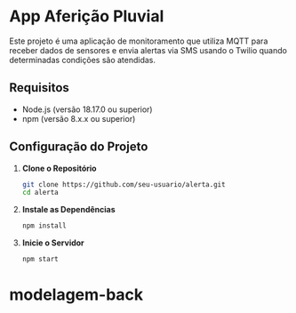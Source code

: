 # App Aferição Pluvial

Este projeto é uma aplicação de monitoramento que utiliza MQTT para receber dados de sensores e envia alertas via SMS usando o Twilio quando determinadas condições são atendidas.

## Requisitos

- Node.js (versão 18.17.0 ou superior)
- npm (versão 8.x.x ou superior)

## Configuração do Projeto

1. **Clone o Repositório**

   ```sh
   git clone https://github.com/seu-usuario/alerta.git
   cd alerta

2. **Instale as Dependências**
    ```sh
    npm install

3. **Inicie o Servidor**
    ```sh
    npm start
# modelagem-back
